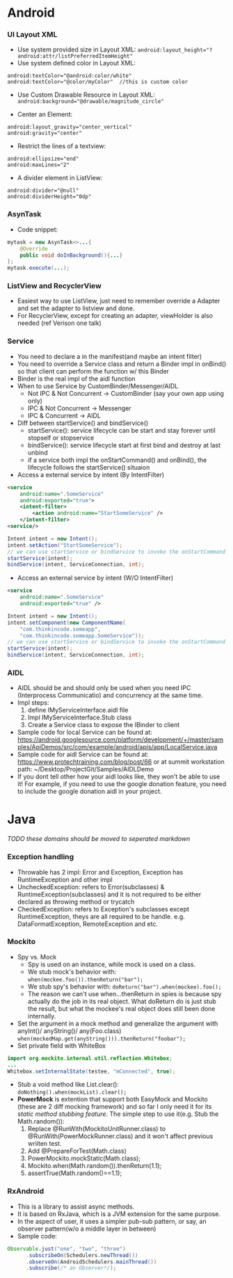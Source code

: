 # Android

### UI Layout XML

* Use system provided size in Layout XML: `android:layout_height="?android:attr/listPreferredItemHeight"`
* Use system defined color in Layout XML: 
```
android:textColor="@android:color/white"
android:textColor="@color/myColor"  //this is custom color
```

* Use Custom Drawable Resource in Layout XML: `android:background="@drawable/magnitude_circle"`

* Center an Element:
```
android:layout_gravity="center_vertical"
android:gravity="center"
```

* Restrict the lines of a textview:
```
android:ellipsize="end"
android:maxLines="2"
```

* A divider element in ListView:
```
android:divider="@null"
android:dividerHeight="0dp"
```

### AsynTask
* Code snippet:
```java
mytask = new AsynTask<>...{
	@Override
	public void doInBackground(){...}
};
mytask.execute(...);
```

### ListView and RecyclerView
* Easiest way to use ListView, just need to remember override a Adapter and set the adapter to listview and done.
* For RecyclerView, except for creating an adapter, viewHolder is also needed (ref Verison one talk)

### Service
* You need to declare a <Service> in the manifest(and maybe an intent filter)
* You need to override a Service class and return a Binder impl in onBind() so that client can perform the function w/ this Binder
* Binder is the real impl of the aidl function
* When to use Service by CustomBinder/Messenger/AIDL
	* Not IPC & Not Concurrent -> CustomBinder (say your own app using only)
	* IPC & Not Concurrent -> Messenger 
	* IPC & Concurrent -> AIDL
* Diff between startService() and bindService()
	* startService(): service lifecycle can be start and stay forever until stopself or stopservice
	* bindService(): service lifecycle start at first bind and destroy at last unbind
	* if a service both impl the onStartCommand() and onBind(), the lifecycle follows the startService() situaion
* Access a external service by intent (By IntentFilter)
```xml
<service
    android:name=".SomeService"
    android:exported="true">
    <intent-filter>
        <action android:name="StartSomeService" />
    </intent-filter>
<service/>
```
```java
Intent intent = new Intent();
intent.setAction("StartSomeService");
// we can use startService or bindService to invoke the onStartCommand or onBind method in the CustomService class
startService(intent); 
bindService(intent, ServiceConnection, int);
```
* Access an external service by intent (W/O IntentFilter)
```xml
<service
    android:name=".SomeService"
    android:exported="true" />
```
```java
Intent intent = new Intent();
intent.setComponent(new ComponentName(
    "com.thinkincode.someapp",
    "com.thinkincode.someapp.SomeService"));
// we can use startService or bindService to invoke the onStartCommand or onBind method in the CustomService class
startService(intent); 
bindService(intent, ServiceConnection, int);
```

### AIDL
* AIDL should be and should only be used when you need IPC (Interprocess Communicatio) and concurrency at the same time. 
* Impl steps:
	1. define IMyServiceInterface.aidl file
	1. Impl IMyServiceInterface.Stub class
	1. Create a Service class to expose the IBinder to client
* Sample code for local Service can be found at: https://android.googlesource.com/platform/development/+/master/samples/ApiDemos/src/com/example/android/apis/app/LocalService.java
* Sample code for aidl Service can be found at: https://www.protechtraining.com/blog/post/66 or at summit workstation path: ~/Desktop/ProjectGit/Samples/AIDLDemo
* If you dont tell other how your aidl looks like, they won't be able to use it! For example, if you need to use the google donation feature, you need to include the google donation aidl in your project.


# Java
*TODO these domains should be moved to seperated markdown*

### Exception handling
* Throwable has 2 impl: Error and Exception, Exception has RuntimeException and other impl
* UncheckedException: refers to Error(subclasses) & RuntimeException(subclasses) and it is not required to be either declared as throwing method or trycatch
* CheckedException: refers to Exception's subclasses except RuntimeException, theys are all required to be handle. e.g. DataFormatException, RemoteException and etc.

### Mockito
* Spy vs. Mock
	* Spy is used on an instance, while mock is used on a class.
	* We stub mock's behavior with: `when(mockee.foo()).thenReturn("bar");`
	* We stub spy's behavior with: `doReturn("bar").when(mockee).foo();` 
	* The reason we can't use when...thenReturn in spies is because spy actually do the job in its real object. What doReturn do is just stub the result, but what the mockee's real object does still been done internally.
* Set the argument in a mock method and generalize the argument with anyInt()/ anyString()/ any(Foo.class)
`when(mockedMap.get(anyString())).thenReturn("foobar");`
* Set private field with WhiteBox
```java
import org.mockito.internal.util.reflection.Whitebox;
...
Whitebox.setInternalState(testee, "mConnected", true);
```
* Stub a void method like List.clear(): `doNothing().when(mockList).clear();`
* __PowerMock__ is extention that support both EasyMock and Mockito (these are 2 diff mocking framework) and so far I only need it for its *static method stubbing feature*. The simple step to use it(e.g. Stub the Math.random()):
	1. Replace @RunWith(MockitoUnitRunner.class) to @RunWith(PowerMockRunner.class) and it won't affect previous wriiten test.
	1. Add @PrepareForTest(Math.class)
	1. PowerMockito.mockStatic(Math.class); 
	1. Mockito.when(Math.random()).thenReturn(1.1);
	1. assertTrue(Math.random()==1.1);

### RxAndroid
* This is a library to assist async methods. 
* It is based on RxJava, which is a JVM extension for the same purpose.
* In the aspect of user, it uses a simpler pub-sub pattern, or say, an observer pattern(w/o a middle layer in between) 
* Sample code: 
```java
Observable.just("one", "two", "three")
	  .subscribeOn(Schedulers.newThread())
	  .observeOn(AndroidSchedulers.mainThread())
	  .subscribe(/* an Observer*/);
```

